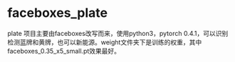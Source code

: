 # faceboxes_plate
plate
项目主要由faceboxes改写而来，使用python3，pytorch 0.4.1，可以识别检测蓝牌和黄牌，也可以新能源。weight文件夹下是训练的权重，其中faceboxes_0.35_x5_small.pt效果最好。
